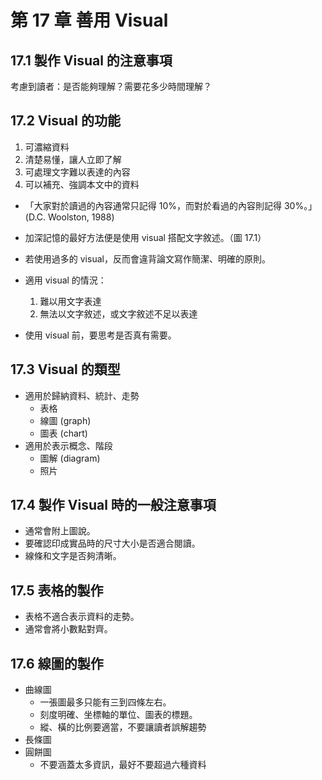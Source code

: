 # 第 17 章 善用 Visual

## 17.1 製作 Visual 的注意事項

考慮到讀者：是否能夠理解？需要花多少時間理解？

## 17.2 Visual 的功能

1. 可濃縮資料
2. 清楚易懂，讓人立即了解
3. 可處理文字難以表達的內容
4. 可以補充、強調本文中的資料

* 「大家對於讀過的內容通常只記得 10%，而對於看過的內容則記得 30%。」(D.C. Woolston, 1988)
* 加深記憶的最好方法便是使用 visual 搭配文字敘述。（圖 17.1）
* 若使用過多的 visual，反而會違背論文寫作簡潔、明確的原則。

* 適用 visual 的情況：
  1. 難以用文字表達
  2. 無法以文字敘述，或文字敘述不足以表達

* 使用 visual 前，要思考是否真有需要。

## 17.3 Visual 的類型

* 適用於歸納資料、統計、走勢
  * 表格
  * 線圖 (graph)
  * 圖表 (chart)
* 適用於表示概念、階段
  * 圖解 (diagram)
  * 照片

## 17.4 製作 Visual 時的一般注意事項

* 通常會附上圖說。
* 要確認印成實品時的尺寸大小是否適合閱讀。
* 線條和文字是否夠清晰。

## 17.5 表格的製作

* 表格不適合表示資料的走勢。
* 通常會將小數點對齊。

## 17.6 線圖的製作

* 曲線圖
  * 一張圖最多只能有三到四條左右。
  * 刻度明確、坐標軸的單位、圖表的標題。
  * 縱、橫的比例要適當，不要讓讀者誤解趨勢
* 長條圖
* 圓餅圖
  * 不要涵蓋太多資訊，最好不要超過六種資料
